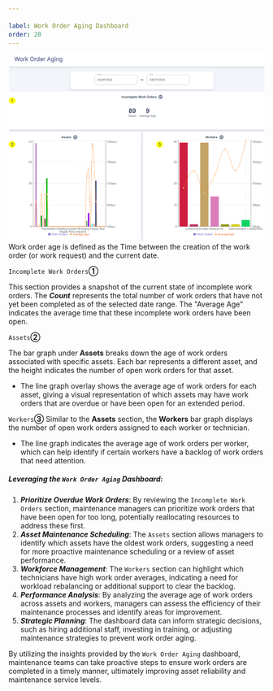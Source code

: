 ```yaml
---

label: Work Order Aging Dashboard
order: 20
---
```

![](../../static/img/image147.png)
Work order age is defined as the Time between the creation of the work order (or work request) and the current date.

`Incomplete Work Orders`**①**

This section provides a snapshot of the current state of incomplete work orders. The ***Count*** represents the total number of work orders that have not yet been completed as of the selected date range.
The "Average Age" indicates the average time that these incomplete work orders have been open.

`Assets`**②**

The bar graph under **Assets** breaks down the age of work orders associated with specific assets. Each bar represents a different asset, and the height indicates the number of open work orders for that asset.

- The line graph overlay shows the average age of work orders for each asset, giving a visual representation of which assets may have work orders that are overdue or have been open for an extended period.

`Workers`**③**
Similar to the **Assets** section, the **Workers** bar graph displays the number of open work orders assigned to each worker or technician.

- The line graph indicates the average age of work orders per worker, which can help identify if certain workers have a backlog of work orders that need attention.

##### Leveraging the `Work Order Aging` Dashboard:
1. ***Prioritize Overdue Work Orders***: By reviewing the `Incomplete Work Orders` section, maintenance managers can prioritize work orders that have been open for too long, potentially reallocating resources to address these first.
2. ***Asset Maintenance Scheduling***: The `Assets` section allows managers to identify which assets have the oldest work orders, suggesting a need for more proactive maintenance scheduling or a review of asset performance.
3. ***Workforce Management***: The `Workers` section can highlight which technicians have high work order averages, indicating a need for workload rebalancing or additional support to clear the backlog.
4. ***Performance Analysis***: By analyzing the average age of work orders across assets and workers, managers can assess the efficiency of their maintenance processes and identify areas for improvement.
5. ***Strategic Planning***: The dashboard data can inform strategic decisions, such as hiring additional staff, investing in training, or adjusting maintenance strategies to prevent work order aging.

By utilizing the insights provided by the `Work Order Aging` dashboard, maintenance teams can take proactive steps to ensure work orders are completed in a timely manner, ultimately improving asset reliability and maintenance service levels.
